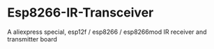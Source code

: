 # Esp8266-IR-Transceiver
A aliexpress special, esp12f / esp8266 / esp8266mod IR receiver and transmitter board
